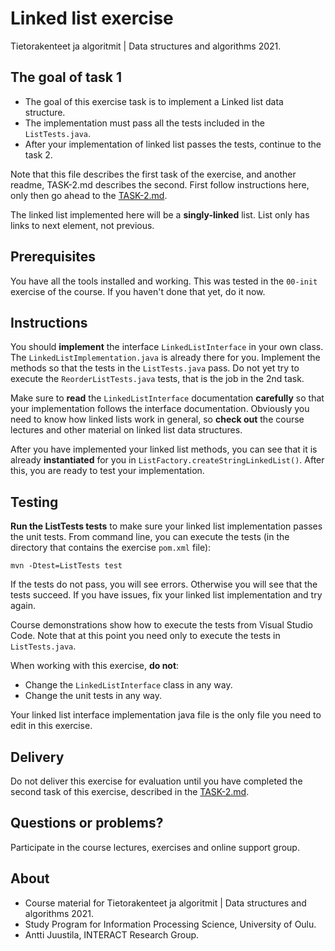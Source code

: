 # Linked list exercise

Tietorakenteet ja algoritmit | Data structures and algorithms 2021.

## The goal of task 1

* The goal of this exercise task is to implement a Linked list data structure.
* The implementation must pass all the tests included in the `ListTests.java`.
* After your implementation of linked list passes the tests, continue to the task 2.

Note that this file describes the first task of the exercise, and another readme, TASK-2.md describes the second. First follow instructions here, only then go ahead to the [TASK-2.md](TASK-2.md).

The linked list implemented here will be a **singly-linked** list. List only has links to next element, not previous.

## Prerequisites

You have all the tools installed and working. This was tested in the `00-init` exercise  of the course. If you haven't done that yet, do it now.

## Instructions

You should **implement** the interface `LinkedListInterface` in your own class. The `LinkedListImplementation.java` is already there for you. Implement the methods so that the tests in the `ListTests.java` pass. Do not yet try to execute the `ReorderListTests.java` tests, that is the job in the 2nd task.

Make sure to **read** the `LinkedListInterface` documentation **carefully** so that your implementation follows the interface documentation. Obviously you need to know how linked lists work in general, so **check out** the course lectures and other material on linked list data structures.

After you have implemented your linked list methods, you can see that it is already **instantiated** for you in `ListFactory.createStringLinkedList()`. After this, you are ready to test your implementation.

## Testing 

**Run the ListTests tests** to make sure your linked list implementation passes the unit tests. From command line, you can  execute the tests (in the directory that contains the exercise `pom.xml` file):

```
mvn -Dtest=ListTests test
```

If the tests do not pass, you will see errors. Otherwise you will see that the tests succeed. If you have issues, fix your linked list implementation and try again.

Course demonstrations show how to execute the tests from Visual Studio Code. Note that at this point you need only to execute the tests in `ListTests.java`.

When working with this exercise, **do not**:

* Change the `LinkedListInterface` class in any way.
* Change the unit tests in any way.

Your linked list interface implementation java file is the only file you need to edit in this exercise.

## Delivery

Do not deliver this exercise for evaluation until you have completed the second task of this exercise, described in the [TASK-2.md](TASK-2.md).

## Questions or problems?

Participate in the course lectures, exercises and online support group.

## About

* Course material for Tietorakenteet ja algoritmit | Data structures and algorithms 2021.
* Study Program for Information Processing Science, University of Oulu.
* Antti Juustila, INTERACT Research Group.